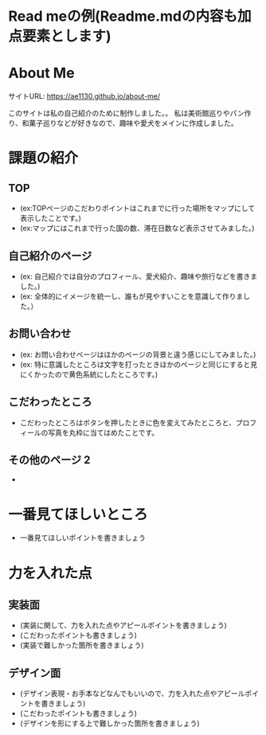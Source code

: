 # Read meの例(Readme.mdの内容も加点要素とします)

# About Me 

サイトURL: https://ae1130.github.io/about-me/

このサイトは私の自己紹介のために制作しました。。
私は美術館巡りやパン作り、和菓子巡りなどが好きなので、趣味や愛犬をメインに作成しました。


# 課題の紹介

## TOP
- (ex:TOPページのこだわりポイントはこれまでに行った場所をマップにして表示したことです。)
- (ex:マップにはこれまで行った国の数、滞在日数など表示させてみました。)

## 自己紹介のページ

- (ex: 自己紹介では自分のプロフィール、愛犬紹介、趣味や旅行などを書きました。)
- (ex: 全体的にイメージを統一し、誰もが見やすいことを意識して作りました。）

## お問い合わせ

- (ex: お問い合わせページはほかのページの背景と違う感じにしてみました。)
- (ex: 特に意識したところは文字を打ったときほかのページと同じにすると見にくかったので黄色系統にしたところです。)
## こだわったところ

- こだわったところはボタンを押したときに色を変えてみたところと、プロフィールの写真を丸枠に当てはめたことです。

## その他のページ 2

- 

# 一番見てほしいところ

- 一番見てほしいポイントを書きましょう

# 力を入れた点

## 実装面

- (実装に関して、力を入れた点やアピールポイントを書きましょう)
- (こだわったポイントも書きましょう)
- (実装で難しかった箇所を書きましょう)

## デザイン面

- (デザイン表現・お手本などなんでもいいので、力を入れた点やアピールポイントを書きましょう)
- (こだわったポイントも書きましょう)
- (デザインを形にする上で難しかった箇所を書きましょう)
